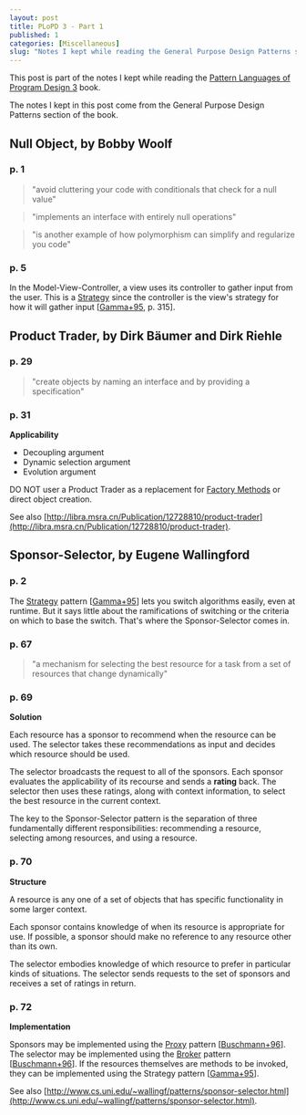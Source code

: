 ```yaml
---
layout: post
title: PLoPD 3 - Part 1
published: 1
categories: [Miscellaneous]
slug: "Notes I kept while reading the General Purpose Design Patterns section of Pattern Languages of Program Design 3."
---
```


This post is part of the notes I kept while reading the [Pattern Languages of Program Design 3](http://www.amazon.com/Pattern-Languages-Program-Design-v/dp/0201310112) book.

The notes I kept in this post come from the General Purpose Design Patterns section of the book.

## Null Object, by Bobby Woolf

### p. 1

> "avoid cluttering your code with conditionals that check for a null value"

> "implements an interface with entirely null operations"

> "is another example of how polymorphism can simplify and regularize you code"

### p. 5

In the Model-View-Controller, a view uses its controller to gather input from the user. This is a [Strategy](http://en.wikipedia.org/wiki/Strategy_pattern) since the controller is the view's strategy for how it will gather input [[Gamma+95](http://www.amazon.com/Design-Patterns-Elements-Reusable-Object-Oriented/dp/0201633612), p. 315].

## Product Trader, by Dirk Bäumer and Dirk Riehle

### p. 29

> "create objects by naming an interface and by providing a specification"

### p. 31

**Applicability**

 * Decoupling argument
 * Dynamic selection argument
 * Evolution argument

DO NOT user a Product Trader as a replacement for [Factory Methods](http://en.wikipedia.org/wiki/Factory_method_pattern) or direct object creation. 

See also [http://libra.msra.cn/Publication/12728810/product-trader](http://libra.msra.cn/Publication/12728810/product-trader).

## Sponsor-Selector, by Eugene Wallingford

### p. 2

The [Strategy](http://en.wikipedia.org/wiki/Strategy_pattern) pattern  [[Gamma+95](http://www.amazon.com/Design-Patterns-Elements-Reusable-Object-Oriented/dp/0201633612)] lets you switch algorithms easily, even at runtime. But it says little about the ramifications of switching or the criteria on which to base the switch. That's where the Sponsor-Selector comes in.

### p. 67

> "a mechanism for selecting the best resource for a task from a set of resources that change dynamically"

### p. 69

**Solution**

Each resource has a sponsor to recommend when the resource can be used. The  selector takes these recommendations as input and decides which resource should be used.

The selector broadcasts the request to all of the sponsors. Each sponsor evaluates the applicability of its recourse and sends a **rating** back. The selector then uses these ratings, along with context information, to select the best resource in the current context.

The key to the Sponsor-Selector pattern is the separation of three fundamentally different responsibilities: recommending a resource, selecting among resources, and using a resource.

### p. 70

**Structure**

A resource is any one of a set of objects that has specific functionality in some larger context.

Each sponsor contains knowledge of when its resource is appropriate for use. If possible, a sponsor should make no reference to any resource other than its own.

The selector embodies knowledge of which resource to prefer in particular kinds of situations. The selector sends requests to the set of sponsors and receives a set of ratings in return.

### p. 72

**Implementation**

Sponsors may be implemented using the [Proxy](http://en.wikipedia.org/wiki/Proxy_pattern) pattern [[Buschmann+96](http://www.amazon.com/Pattern-Oriented-Software-Architecture-Volume-Patterns/dp/0471958697)]. The selector may be implemented using the [Broker](http://msdn.microsoft.com/en-us/library/ff648096.aspx) pattern [[Buschmann+96](http://www.amazon.com/Pattern-Oriented-Software-Architecture-Volume-Patterns/dp/0471958697)]. If the resources themselves are methods to be invoked, they can be implemented using the Strategy pattern [[Gamma+95](http://www.amazon.com/Design-Patterns-Elements-Reusable-Object-Oriented/dp/0201633612)].

See also [http://www.cs.uni.edu/~wallingf/patterns/sponsor-selector.html](http://www.cs.uni.edu/~wallingf/patterns/sponsor-selector.html).